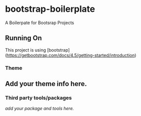 # bootstrap-boilerplate
A Boilerpate for Bootsrap Projects

## Running On
This project is using [bootstrap] (https://getbootstrap.com/docs/4.5/getting-started/introduction)

### Theme
Add your theme info here.
---

### Third party tools/packages
*add your package and tools here.*